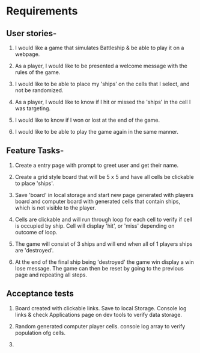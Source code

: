 <!-- Feature Tasks
Accceptance tests -->
# Requirements

## User stories-

1. I would like a game that simulates Battleship & be able to play it on a webpage.

2. As a player, I would like to be presented a welcome message with the rules of the game.

3. I would like to be able to place my 'ships' on the cells that I select, and not be randomized.

4. As a player, I would like to know if I hit or missed the 'ships' in the cell I was targeting.

5. I would like to know if I won or lost at the end of the game.

6. I would like to be able to play the game again in the same manner.

## Feature Tasks-

1. Create a entry page with prompt to greet user and get their name.

2. Create a grid style board that will be 5 x 5 and have all cells be clickable to place 'ships'.

3. Save 'board' in local storage and start new page generated with players board and computer board with generated cells that contain ships, which is not visible to the player.

4. Cells are clickable and will run through loop for each cell to verify if cell is occupied by ship. Cell will display 'hit', or 'miss' depending on outcome of loop.

5. The game will consist of 3 ships and will end when all of 1 players ships are 'destroyed'.

6. At the end of the final ship being 'destroyed' the game win display a win lose message. The game can then be reset by going to the previous page and repeating all steps.

## Acceptance tests

1. Board created with clickable links. Save to local Storage. Console log links & check Applications page on dev tools to verify data storage.

2. Random generated computer player cells. console log array to verify population ofg cells.

3.